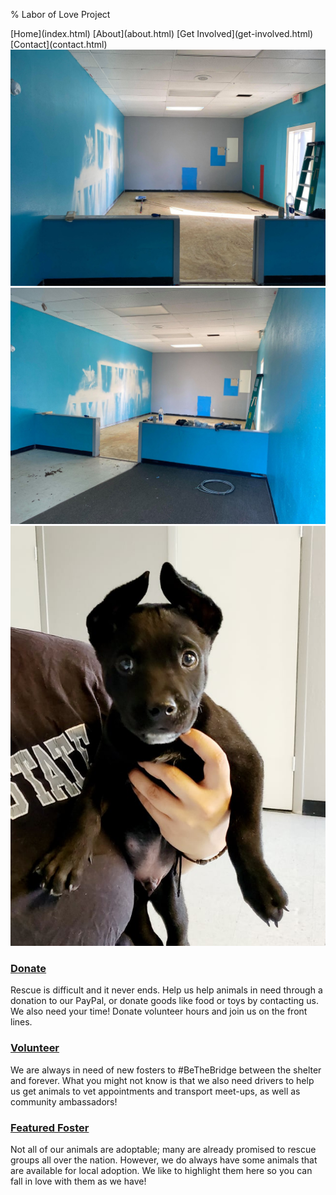% Labor of Love Project

<div class="navbar">
[Home](index.html)
[About](about.html)
[Get Involved](get-involved.html)
[Contact](contact.html)

<div id="container">
<img src="./pics/test0.jpg" alt="test0" class="center">
<img src="./pics/test1.jpg" alt="test1" class="center">
<img src="./pics/test2.jpg" alt="test2" class="center">
</div>

<div class = "multi">

### [Donate](donate.html)
Rescue is difficult and it never ends. Help us help animals in need
through a donation to our PayPal, or donate goods like food or toys by
contacting us. We also need your time! Donate volunteer hours and join
us on the front lines.

### [Volunteer](volunteer.html)
We are always in need of new fosters to \#BeTheBridge between the
shelter and forever. What you might not know is that we also need
drivers to help us get animals to vet appointments and transport
meet-ups, as well as community ambassadors!

### [Featured Foster](featured-foster.html)
Not all of our animals are adoptable; many are already promised to
rescue groups all over the nation. However, we do always have some
animals that are available for local adoption. We like to highlight them
here so you can fall in love with them as we have!

</div>
